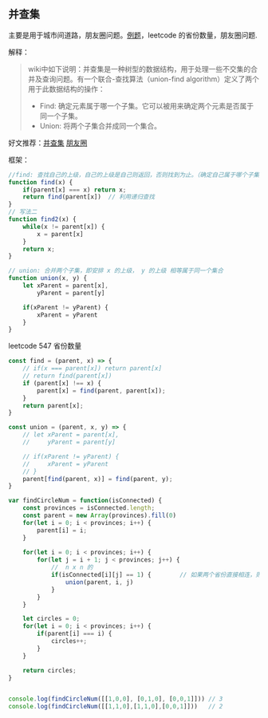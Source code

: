 ## 并查集
 主要是用于城市间道路，朋友圈问题。[例题](http://acm.hdu.edu.cn/showproblem.php?pid=1232)，leetcode 的省份数量，朋友圈问题.

解释：
>wiki中如下说明：并查集是一种树型的数据结构，用于处理一些不交集的合并及查询问题。有一个联合-查找算法（union-find algorithm）定义了两个用于此数据结构的操作：
> - Find: 确定元素属于哪一个子集。它可以被用来确定两个元素是否属于同一个子集。
> - Union: 将两个子集合并成同一个集合。

好文推荐：[并查集](https://blog.csdn.net/liujian20150808/article/details/50848646) [朋友圈](https://segmentfault.com/a/1190000020381349)

框架：
```javascript
//find: 查找自己的上级，自己的上级是自己则返回，否则找到为止。（确定自己属于哪个子集）
function find(x) {
    if(parent[x] === x) return x;
    return find(parent[x])  // 利用递归查找
}
// 写法二
function find2(x) {
    while(x != parent[x]) {
        x = parent[x]
    }
    return x;
}

// union: 合并两个子集，即安排 x 的上级， y 的上级 相等属于同一个集合
function union(x, y) {
    let xParent = parent[x],
        yParent = parent[y]

    if(xParent != yParent) {
        xParent = yParent
    }
}
```

leetcode 547 省份数量
```javascript
const find = (parent, x) => {
    // if(x === parent[x]) return parent[x]
    // return find(parent[x])
    if (parent[x] !== x) {
        parent[x] = find(parent, parent[x]);
    }
    return parent[x];
}

const union = (parent, x, y) => {
    // let xParent = parent[x],
    //     yParent = parent[y]

    // if(xParent != yParent) {
    //     xParent = yParent
    // }
    parent[find(parent, x)] = find(parent, y);
}

var findCircleNum = function(isConnected) {
    const provinces = isConnected.length;
    const parent = new Array(provinces).fill(0)
    for(let i = 0; i < provinces; i++) {
        parent[i] = i;
    }
    
    for(let i = 0; i < provinces; i++) {
        for(let j = i + 1; j < provinces; j++) {
            //  n x n 的
            if(isConnected[i][j] == 1) {        // 如果两个省份直接相连，则统一到一个集合
                union(parent, i, j)
            }
        }
    }

    let circles = 0;
    for(let i = 0; i < provinces; i++) {
        if(parent[i] === i) {
            circles++;
        }
    }

    return circles;
}


console.log(findCircleNum([[1,0,0], [0,1,0], [0,0,1]])) // 3
console.log(findCircleNum([[1,1,0],[1,1,0],[0,0,1]]))   // 2
```
